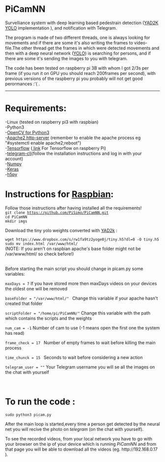 # PiCamNN
Survelliance system with deep learning based pedestrain detection (<a href="https://www.github.com/allanzelener/YAD2K">YAD2K</a> <a href="https://pjreddie.com/darknet/yolo/">YOLO</a> implementation ), and notification with Telegram.
<p>The program is made of two different threads, one is always looking for movements and if there are some it's also writing the frames to video-file.The other thread get the frames in which were detected movements and then with a deep neural network (<a href="https://arxiv.org/abs/1612.08242#">YOLO</a>) is searching for persons, and if there are some it's sending the images to you with telegram.</p>
<p>The code has been tested on raspberry pi 3B with whom I got 2/3s per frame (if you run it on GPU you should reach 200frames per second), with previous versions of the raspberry pi you probably will not get good perormances :'( .</p>
<hr></hr>

<h1>Requirements:</h1>
  -Linux (tested on raspberry pi3 with raspbian)<br />
  -Python3<br/>
  -<a href="http://opencv.org/">OpenCV for Python3</a><br />
  -<a href="https://www.apache.org/">Apache2 http-server</a> (remember to enable the apache process eg "#systemctl enable apache2;reboot")<br />
  -<a href="https://www.tensorflow.org">Tensorflow</a> (<a href="https://github.com/samjabrahams/tensorflow-on-raspberry-pi"> link</a> For Tensorflow on raspberry Pi)<br />
  -<a href="https://github.com/vysheng/tg.git">telegram-cli</a>(follow the installation instructions and log in with your account)</br> 
  -<a href="http://www.numpy.org/">Numpy</a><br />
  -<a href="https://www.keras.io">Keras</a> <br />
  -<a href="http://www.h5py.org/">h5py</a> <br />
  
  <h1>Instructions for <a href="https://www.raspberrypi.org/downloads/raspbian/">Raspbian</a>:</h1>
  
  Follow those instructions after having installed all the requirements!
 <br/> <code>git clone https://github.com/PiSimo/PiCamNN.git</code>
 <br/> <code>cd PiCamNN</code>
 <br/> <code>mkdir imgs</code>
 <p>Download the tiny yolo weights converted with <a href="https://www.github.com/allanzelener/YAD2K">YAD2k</a> :</p>
  <code>wget https://www.dropbox.com/s/rw1fa9tz2yoge0j/tiny.h5?dl=0 -O tiny.h5</code>
 <br/> <code>sudo mv index.html /var/www/html/</code><br />
 (NOTE: If you aren't on raspbian apache's base folder might not be /var/www/html/ so check before!)<br /><br />
 <p>Before starting the main script you should change in picam.py some variables:</p>
 <p><code>maxDays = 7</code> If you have stored more then maxDays videos on your devices the oldest one will be removed</p>
 <p><code>baseFolder = "/var/www/html/" </code> Change this variable if your apache hasn't created that folder </p>
 <p><code>scriptFolder = "/home/pi/PiCamNN/"</code> Change this variable with the path which contains the scripts and the weights </p>
 <p><code>num_cam = -1</code> Number of cam to use (-1 means open the first one the system has read)</p>
 <p><code>frame_check = 17 </code> Number of empty frames to wait before killing the main process</p>
 <p><code>time_chunck = 15 </code> Seconds to wait before considering a new action</p>
 <p><code>telegram_user = ""</code> Your Telegram username you will se all the images on the chat with yourself</p>

<br />
<h1>To run the code :</h1>
<p><code>sudo python3 picam.py</code></p>
<p>After the main loop is started,every time a person get detected by the neural net you will recive the photo on <I>telegram</I> (on the chat with yourself).</p>
<p>To see the recorded videos, from your local network you have to go with your browser on the ip of your device which is running <i>PiCamNN</i> and from that page you will be able to download all the videos (eg. http://192.168.0.17 ).</p>

